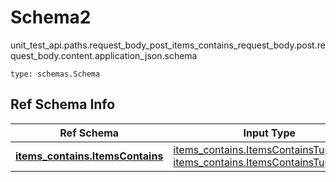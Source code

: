 # Schema2
unit_test_api.paths.request_body_post_items_contains_request_body.post.request_body.content.application_json.schema
```
type: schemas.Schema
```

## Ref Schema Info
Ref Schema | Input Type | Output Type
---------- | ---------- | -----------
[**items_contains.ItemsContains**](../../../../../../components/schema/items_contains.md) | [items_contains.ItemsContainsTupleInput](../../../../../../components/schema/items_contains.md#itemscontainstupleinput), [items_contains.ItemsContainsTuple](../../../../../../components/schema/items_contains.md#itemscontainstuple) | [items_contains.ItemsContainsTuple](../../../../../../components/schema/items_contains.md#itemscontainstuple)
